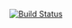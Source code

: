 [![Build Status](https://travis-ci.org/renanpupin/cursonode.svg?branch=master)](https://travis-ci.org/renanpupin/cursonode)